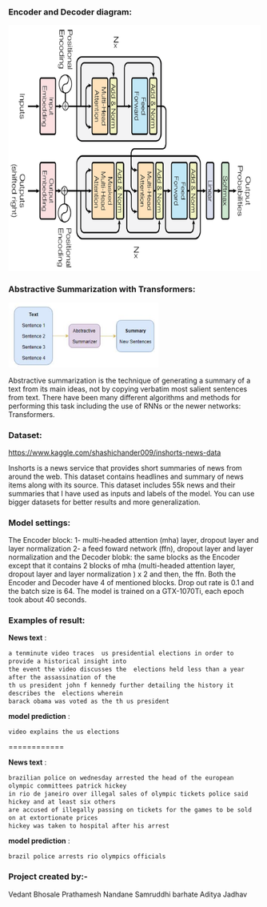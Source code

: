 ### Encoder and Decoder diagram:

<img src= transformer.png  width = "693" height = "492" alt="centered image">

### Abstractive Summarization with Transformers:

<img src= abstractivesum.jpg  width = "300" height = "130">

Abstractive summarization is the technique of generating a summary of a text from its main ideas, not by copying verbatim most salient sentences from text. There have been many different algorithms and methods for performing this task including the use of RNNs or the newer networks: Transformers. 

### Dataset:

https://www.kaggle.com/shashichander009/inshorts-news-data

Inshorts is a news service that provides short summaries of news from around the web. This dataset contains headlines and summary of news items along with its source. This dataset includes 55k news and their summaries that I have used as inputs and labels of the model. You can use bigger datasets for better results and more generalization.

### Model settings:

The Encoder block: 1- multi-headed attention (mha) layer, dropout layer and layer normalization 2- a feed foward network (ffn), dropout layer and layer normalization
and the Decoder blobk:  the same blocks as the Encoder except that it contains 2 blocks of mha (multi-headed attention layer, dropout layer and layer normalization  ) x 2 and then, the ffn. Both the Encoder and Decoder have 4 of mentioned blocks. Drop out rate is 0.1 and the batch size is 64. The model is trained on a GTX-1070Ti, each epoch took about 40 seconds.

### Examples of result:

**News text** :
```
a tenminute video traces  us presidential elections in order to provide a historical insight into
the event the video discusses the  elections held less than a year after the assassination of the
th us president john f kennedy further detailing the history it describes the  elections wherein
barack obama was voted as the th us president
```
**model prediction** : 
```
video explains the us elections
```

============

**News text** :
```
brazilian police on wednesday arrested the head of the european olympic committees patrick hickey
in rio de janeiro over illegal sales of olympic tickets police said hickey and at least six others
are accused of illegally passing on tickets for the games to be sold on at extortionate prices 
hickey was taken to hospital after his arrest
```
**model prediction** :
```
brazil police arrests rio olympics officials
```

### Project created by:-

Vedant Bhosale
Prathamesh Nandane
Samruddhi barhate
Aditya Jadhav
